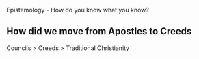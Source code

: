 Epistemology - How do you know what you know?
## How did we move from Apostles to Creeds
Councils > Creeds > Traditional Christianity

